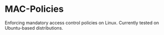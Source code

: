 # MAC-Policies
Enforcing mandatory access control policies on Linux. Currently tested on Ubuntu-based distributions.
